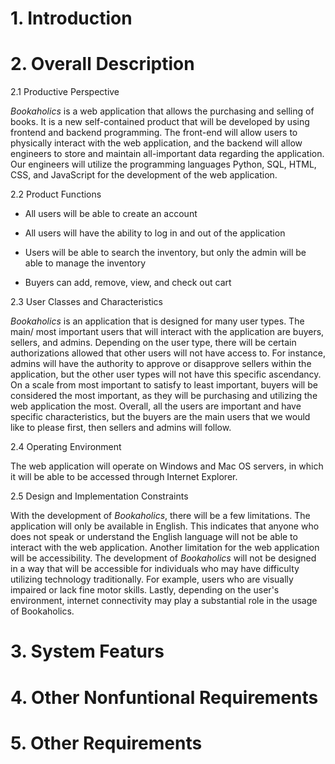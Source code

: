 # 1. Introduction
# 2. Overall Description
2.1 Productive Perspective

*Bookaholics* is a web application that allows the purchasing and selling of books. It is a new self-contained product that will be developed by using frontend and backend programming. The front-end will allow users to physically interact with the web application, and the backend will allow engineers to store and maintain all-important data regarding the application. Our engineers will utilize the programming languages Python, SQL, HTML, CSS, and JavaScript for the development of the web application. 

2.2 Product Functions 

- All users will be able to create an account

- All users will have the ability to log in and out of the application 

- Users will be able to search the inventory, but only the admin will be able to manage the inventory 

- Buyers can add, remove, view, and check out cart 

2.3 User Classes and Characteristics

*Bookaholics* is an application that is designed for many user types. The main/ most important users that will interact with the application are buyers, sellers, and admins. Depending on the user type, there will be certain authorizations allowed that other users will not have access to. For instance, admins will have the authority to approve or disapprove sellers within the application, but the other user types will not have this specific ascendancy. On a scale from most important to satisfy to least important, buyers will be considered the most important, as they will be purchasing and utilizing the web application the most. Overall, all the users are important and have specific characteristics, but the buyers are the main users that we would like to please first, then sellers and admins will follow.  

2.4 Operating Environment

The web application will operate on Windows and Mac OS servers, in which it will be able to be accessed through Internet Explorer.  

2.5 Design and Implementation Constraints

With the development of *Bookaholics*, there will be a few limitations. The application will only be available in English. This indicates that anyone who does not speak or understand the English language will not be able to interact with the web application. Another limitation for the web application will be accessibility. The development of *Bookaholics* will not be designed in a way that will be accessible for individuals who may have difficulty utilizing technology traditionally. For example, users who are visually impaired or lack fine motor skills. Lastly, depending on the user's environment, internet connectivity may play a substantial role in the usage of Bookaholics. 


# 3. System Featurs
# 4. Other Nonfuntional Requirements
# 5. Other Requirements
